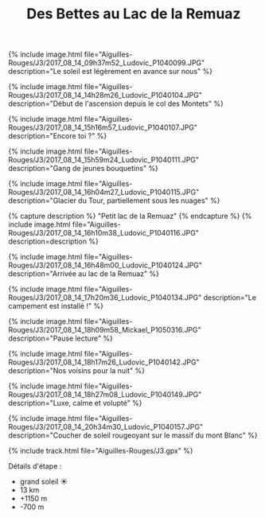 ﻿---
title: "Des Bettes au Lac de la Remuaz"
permalink: /Aiguilles-Rouges/J3/
sidebar:
  nav: "aiguilles_rouges"
enable_tracks: true
---

{% include image.html file="Aiguilles-Rouges/J3/2017_08_14_09h37m52_Ludovic_P1040099.JPG" description="Le soleil est légèrement en avance sur nous" %}

{% include image.html file="Aiguilles-Rouges/J3/2017_08_14_14h28m26_Ludovic_P1040104.JPG" description="Début de l'ascension depuis le col des Montets" %}

{% include image.html file="Aiguilles-Rouges/J3/2017_08_14_15h16m57_Ludovic_P1040107.JPG" description="Encore toi ?" %}

{% include image.html file="Aiguilles-Rouges/J3/2017_08_14_15h59m24_Ludovic_P1040111.JPG" description="Gang de jeunes bouquetins" %}

{% include image.html file="Aiguilles-Rouges/J3/2017_08_14_16h04m27_Ludovic_P1040115.JPG" description="Glacier du Tour, partiellement sous les nuages" %}

{% capture description %}
"Petit lac de la Remuaz"
{% endcapture %}
{% include image.html file="Aiguilles-Rouges/J3/2017_08_14_16h10m38_Ludovic_P1040116.JPG" description=description %}

{% include image.html file="Aiguilles-Rouges/J3/2017_08_14_16h48m00_Ludovic_P1040124.JPG" description="Arrivée au lac de la Remuaz" %}

{% include image.html file="Aiguilles-Rouges/J3/2017_08_14_17h20m36_Ludovic_P1040134.JPG" description="Le campement est installé !" %}

{% include image.html file="Aiguilles-Rouges/J3/2017_08_14_18h09m58_Mickael_P1050316.JPG" description="Pause lecture" %}

{% include image.html file="Aiguilles-Rouges/J3/2017_08_14_18h17m26_Ludovic_P1040142.JPG" description="Nos voisins pour la nuit" %}

{% include image.html file="Aiguilles-Rouges/J3/2017_08_14_18h27m08_Ludovic_P1040149.JPG" description="Luxe, calme et volupté" %}

{% include image.html file="Aiguilles-Rouges/J3/2017_08_14_20h34m30_Ludovic_P1040157.JPG" description="Coucher de soleil rougeoyant sur le massif du mont Blanc" %}

{% include track.html file="Aiguilles-Rouges/J3.gpx" %}

Détails d'étape :
* grand soleil :sunny:
* 13 km
* +1150 m
* -700 m
